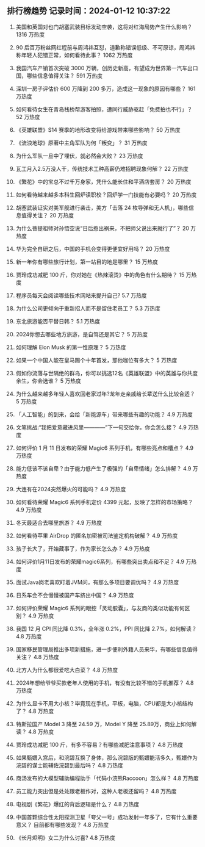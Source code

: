 
## 排行榜趋势 记录时间：2024-01-12 10:37:22
  
  1. 美国和英国对也门胡塞武装目标发动空袭，这将对红海局势产生什么影响？ 1316 万热度
    
  2. 90 后百万粉丝网红程前与周鸿祎互怼，道歉称错误低级、不可原谅，周鸿祎称年轻人犯错正常，如何看待此事？ 1062 万热度
    
  3. 我国汽车产销首次突破 3000 万辆，创历史新高，有望成为世界第一汽车出口国，哪些信息值得关注？ 591 万热度
    
  4. 深圳一房子评估价 600 万降到 200 多万，造成这一现象的原因有哪些？ 161 万热度
    
  5. 如何看待女生在青岛栈桥帮游客拍照，遭同行威胁驱赶「免费拍也不行」？ 52 万热度
    
  6. 《英雄联盟》S14 赛季的地形改变将给游戏带来哪些影响？ 50 万热度
    
  7. 《流浪地球》原著中主角军队为何「叛变」？ 31 万热度
    
  8. 为什么军队一旦中了埋伏，就必然会大败？ 23 万热度
    
  9. 瓦工月入2.5万没人干，传统技术工种高薪仍难招聘现象何解？ 22 万热度
    
  10. 《繁花》中的宝总不过千万身家，凭什么能长住和平酒店套房？ 20 万热度
    
  11. 如何看待越来越多本科生回炉读职校？回炉学一门技能有必要吗？ 20 万热度
    
  12. 胡塞武装证实对美军舰进行袭击，美方「击落 24 枚导弹和无人机」，哪些信息值得关注？ 20 万热度
    
  13. 为什么菩提祖师对孙悟空说“日后惹出祸来，不把师父说出来就行了”？ 20 万热度
    
  14. 华为完全自研之后，中国的手机会变得更便宜好用吗？ 20 万热度
    
  15. 新一年你有哪些旅行计划，第一站目的地是哪里？ 15 万热度
    
  16. 贾玲成功减肥 100 斤，你对她在《热辣滚烫》中的角色有什么期待？ 15 万热度
    
  17. 程序员每天会阅读哪些技术网站来提升自己? 5.7 万热度
    
  18. 为什么公司更倾向于重新招人而不是留住老员工？ 5.3 万热度
    
  19. 东北旅游能否平替日韩？ 5.1 万热度
    
  20. 2024你想去哪些地方旅游，是自驾还是其它？ 5 万热度
    
  21. 如何理解 Elon Musk 的第一性原理？ 5 万热度
    
  22. 如果一个中国人能在皇马踢个十年首发，那他咖位有多大？ 5 万热度
    
  23. 假如你流落与世隔绝的群岛，你可以挑选12名《英雄联盟》中的英雄与你共度余生，你会选谁？ 5 万热度
    
  24. 为什么越来越多年轻人喜欢回老家过年?龙年走亲戚给长辈送什么比较合适？ 5 万热度
    
  25. 「人工智能」的到来，会给「新能源车」带来哪些有趣的功能？ 4.9 万热度
    
  26. 文笔挑战:“我把爱意藏进风里————”下一句交给你，你会怎么接？ 4.9 万热度
    
  27. 如何评价 1 月 11 日发布的荣耀 Magic6 系列手机，有哪些亮点和槽点？ 4.9 万热度
    
  28. 能力低该不该自卑？由于能力低产生了极强的「自卑情绪」怎么排解？ 4.9 万热度
    
  29. 大连有在2024突然爆火的可能吗？ 4.9 万热度
    
  30. 如何看待荣耀 Magic6 系列手机定价 4399 元起，反映了怎样的市场策略？ 4.9 万热度
    
  31. 冬天最适合去哪里旅游？ 4.9 万热度
    
  32. 如何看待苹果 AirDrop 的匿名加密被司法鉴定机构破解？ 4.9 万热度
    
  33. 孩子长大了，开始藏事了，作为家长怎么办？ 4.9 万热度
    
  34. 如何评价1月11日发布的荣耀magic6系列，有哪些突出卖点和不足？ 4.9 万热度
    
  35. 面试Java岗老喜欢盯着JVM问，有那么多项目要调优吗？ 4.9 万热度
    
  36. 日系车会不会慢慢被国产车挤出中国？ 4.9 万热度
    
  37. 如何评价荣耀 Magic6 系列的眼控「灵动胶囊」，与友商的类似功能有何区别？ 4.9 万热度
    
  38. 我国 12 月 CPI 同比降 0.3%，全年涨 0.2%，PPI 同比降 2.7%，如何解读？ 4.8 万热度
    
  39. 国家移民管理局推出多项新措施，进一步便利外籍人员来华，有哪些信息值得关注？ 4.8 万热度
    
  40. 北方人为什么都很爱吃大白菜？ 4.8 万热度
    
  41. 2024年想给爷爷买款老年人使用的手机，有没有比较不错的手机推荐？ 4.8 万热度
    
  42. 为什么显卡不用大小核？毕竟现在手机，平板，电脑，CPU都是大小核结构了？ 4.8 万热度
    
  43. 特斯拉国产 Model 3 降至 24.59 万，Model Y 降至 25.89万，商业上如何解读？ 4.8 万热度
    
  44. 贾玲成功减肥 100 斤，有多不容易？有哪些减肥注意事项？ 4.8 万热度
    
  45. 如果甄嬛入宫后，和浣碧互换了身体，那么浣碧版的甄嬛能活多久，甄嬛作为浣碧的谋士能辅佐浣碧到最后吗？ 4.8 万热度
    
  46. 商汤发布的大模型辅助编程助手「代码小浣熊Raccoon」怎么样？ 4.8 万热度
    
  47. 员工能力突出但是处处跟老板作对，这种人老板还留吗？ 4.8 万热度
    
  48. 电视剧《繁花》爆红的背后逻辑是什么？ 4.8 万热度
    
  49. 中国首颗综合性太阳探测卫星「夸父一号」成功发射一年多了，它有什么重要意义？ 目前都有哪些发现？ 4.8 万热度
    
  50. 《长月烬明》女二为什么讨喜? 4.8 万热度
    